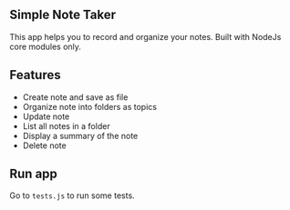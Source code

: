 ## Simple Note Taker
This app helps you to record and organize your notes. Built with NodeJs core modules only.

## Features
* Create note and save as file
* Organize note into folders as topics
* Update note
* List all notes in a folder
* Display a summary of the note
* Delete note

## Run app
Go to `tests.js` to run some tests.
